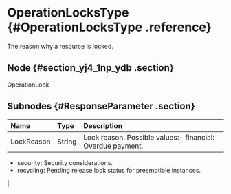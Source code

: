 # OperationLocksType {#OperationLocksType .reference}

The reason why a resource is locked.

## Node {#section_yj4_1np_ydb .section}

OperationLock

## Subnodes {#ResponseParameter .section}

|Name|Type|Description|
|:---|:---|:----------|
|LockReason|String|Lock reason. Possible values:-   financial: Overdue payment.
-   security: Security considerations.
-   recycling: Pending release lock status for preemptible instances.

|

